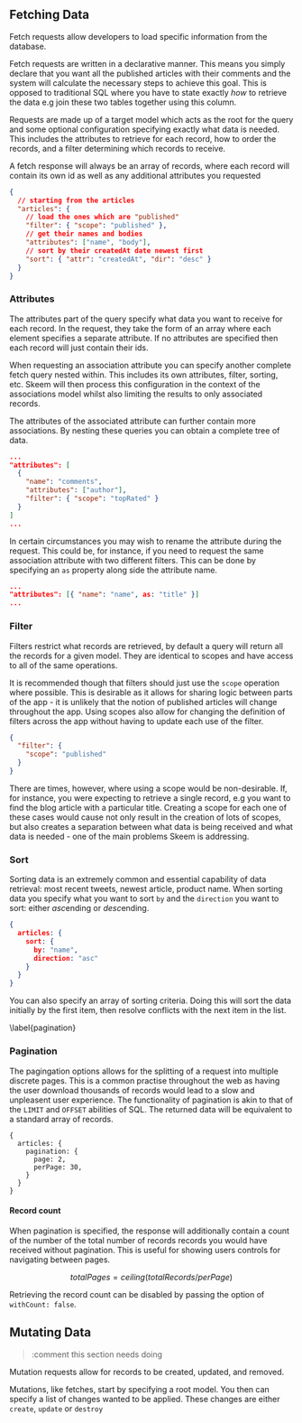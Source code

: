 ## Fetching Data

Fetch requests allow developers to load specific information from the database.

Fetch requests are written in a declarative manner. This means you simply declare that you want all the published articles with their comments and the system will calculate the necessary steps to achieve this goal. This is opposed to traditional SQL where you have to state exactly _how_ to retrieve the data e.g join these two tables together using this column.

Requests are made up of a target model which acts as the root for the query and some optional configuration specifying exactly what data is needed. This includes the attributes to retrieve for each record, how to order the records, and a filter determining which records to receive.

A fetch response will always be an array of records, where each record will contain its own id as well as any additional attributes you requested

```{.json caption="A request for fetching published articles."}
{
  // starting from the articles
  "articles": {
    // load the ones which are "published"
    "filter": { "scope": "published" },
    // get their names and bodies
    "attributes": ["name", "body"],
    // sort by their createdAt date newest first
    "sort": { "attr": "createdAt", "dir": "desc" }
  }
}
```

### Attributes

The attributes part of the query specify what data you want to receive for each record. In the request, they take the form of an array where each element specifies a separate attribute. If no attributes are specified then each record will just contain their ids.

When requesting an association attribute you can specify another complete fetch query nested within. This includes its own attributes, filter, sorting, etc. Skeem will then process this configuration in the context of the associations model whilst also limiting the results to only associated records.

The attributes of the associated attribute can further contain more associations. By nesting these queries you can obtain a complete tree of data.

```{.json caption='Retrieving the comments attribute and specifying additional attributes and a filter'}
...
"attributes": [
  {
    "name": "comments",
    "attributes": ["author"],
    "filter": { "scope": "topRated" }
  }
]
...
```

In certain circumstances you may wish to rename the attribute during the request. This could be, for instance, if you need to request the same association attribute with two different filters. This can be done by specifying an `as` property along side the attribute name.

```{.json caption='This query will retrieve the name attribute but will name it "title" in the response."'}
...
"attributes": [{ "name": "name", as: "title" }]
...
```

### Filter

Filters restrict what records are retrieved, by default a query will return all the records for a given model. They are identical to scopes and have access to all of the same operations.

It is recommended though that filters should just use the `scope` operation where possible. This is desirable as it allows for sharing logic between parts of the app - it is unlikely that the notion of published articles will change throughout the app. Using scopes also allow for changing the definition of filters across the app without having to update each use of the filter.

```{.json caption='A filter using the "published" scope.'}
{
  "filter": {
    "scope": "published"
  }
}
```

There are times, however, where using a scope would be non-desirable. If, for instance, you were expecting to retrieve a single record, e.g you want to find the blog article with a particular title. Creating a scope for each one of these cases would cause not only result in the creation of lots of scopes, but also creates a separation between what data is being received and what data is needed - one of the main problems Skeem is addressing.

### Sort

Sorting data is an extremely common and essential capability of data retrieval: most recent tweets, newest article, product name. When sorting data you specify what you want to sort `by` and the `direction` you want to sort: either *asc*ending or *desc*ending.

```{.json caption='This query will return all articles ordered by the articles "name" attribute.'}
{
  articles: {
    sort: {
      by: "name",
      direction: "asc"
    }
  }
}
```

You can also specify an array of sorting criteria. Doing this will sort the data initially by the first item, then resolve conflicts with the next item in the list.

\label{pagination}

### Pagination

The pagingation options allows for the splitting of a request into multiple discrete pages. This is a common practise throughout the web as having the user download thousands of records would lead to a slow and unpleasent user experience. The functionality of pagination is akin to that of the `LIMIT` and `OFFSET` abilities of SQL.
The returned data will be equivalent to a standard array of records.

```{caption="This query will return the second page of articles where each page holds 30 records." .javascript}
{
  articles: {
    pagination: {
      page: 2,
      perPage: 30,
    }
  }
}
```

#### Record count

When pagination is specified, the response will additionally contain a count of the number of the total number of records records you would have received without pagination. This is useful for showing users controls for navigating between pages.

$$ totalPages = ceiling( totalRecords / perPage ) $$

Retrieving the record count can be disabled by passing the option of `withCount: false`.

## Mutating Data

> :comment this section needs doing

Mutation requests allow for records to be created, updated, and removed.

Mutations, like fetches, start by specifying a root model. You then can specify a list of changes wanted to be applied. These changes are either `create`, `update` or `destroy`
